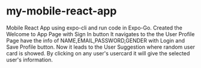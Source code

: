 # my-mobile-react-app
Mobile React App using expo-cli and run code in Expo-Go.
Created the Welcome to App Page with Sign In button 
It navigates to the the User Profile Page have the info of NAME,EMAIL,PASSWORD,GENDER with Login and Save Profile button.
Now it leads to the User Suggestion where random user card is showed.
By clicking on any user's usercard it will give the selected user's information.
